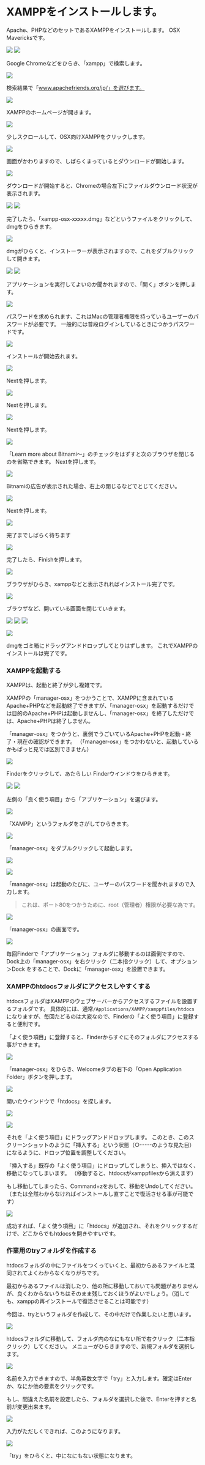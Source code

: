 # XAMPPをインストールします。

Apache、PHPなどのセットであるXAMPPをインストールします。
OSX Mavericksです。

![](2014-08-09_6.40.39.jpg)
![](2014-08-09_6.40.44.jpg)

Google Chromeなどをひらき、「xampp」で検索します。

![](2014-08-09_6.40.49.jpg)

検索結果で「www.apachefriends.org/jp/」を選びます。

![](2014-08-09_6.40.54.jpg)

XAMPPのホームページが開きます。

![](2014-08-09_6.41.00.jpg)

少しスクロールして、OSX向けXAMPPをクリックします。

![](2014-08-09_6.41.04.jpg)

画面がかわりますので、しばらくまっているとダウンロードが開始します。

![](2014-08-09_6.41.15.jpg)

ダウンロードが開始すると、Chromeの場合左下にファイルダウンロード状況が表示されます。

![](2014-08-09_6.41.27.jpg)
![](2014-08-09_6.41.29.jpg)

完了したら、「xampp-osx-xxxxx.dmg」などというファイルをクリックして、dmgをひらきます。

![](2014-08-09_6.41.35.jpg)

dmgがひらくと、インストーラーが表示されますので、これをダブルクリックして開きます。

![](2014-08-09_6.41.39.jpg)
![](2014-08-09_6.41.44.jpg)

アプリケーションを実行してよいのか聞かれますので、「開く」ボタンを押します。

![](2014-08-09_6.41.48.jpg)

パスワードを求められます、これはMacの管理者権限を持っているユーザーのパスワードが必要です。
一般的には普段ログインしているときにつかうパスワードです。

![](2014-08-09_6.42.19.jpg)

インストールが開始去れます。

![](2014-08-09_6.42.22.jpg)

Nextを押します。

![](2014-08-09_6.42.25.jpg)

Nextを押します。

![](2014-08-09_6.42.28.jpg)

Nextを押します。

![](2014-08-09_6.42.33.jpg)

「Learn more about Bitnami〜」のチェックをはずすと次のブラウザを閉じるのを省略できます。
Nextを押します。

![](2014-08-09_6.42.39.jpg)

Bitnamiの広告が表示された場合、右上の閉じるなどでとじてください。

![](2014-08-09_6.42.44.jpg)

Nextを押します。

![](2014-08-09_6.42.48.jpg)

完了までしばらく待ちます

![](2014-08-09_6.44.55.jpg)

完了したら、Finishを押します。

![](2014-08-09_6.45.00.jpg)

ブラウザがひらき、xamppなどと表示されればインストール完了です。

![](2014-08-09_6.45.09.jpg)

ブラウザなど、開いている画面を閉じていきます。

![](2014-08-09_6.45.25.jpg)
![](2014-08-09_6.45.36.jpg)
![](2014-08-09_6.45.53.jpg)


![](2014-08-09_6.46.07.jpg)

dmgをゴミ箱にドラッグアンドドロップしてとりはずします。
これでXAMPPのインストールは完了です。


### XAMPPを起動する

XAMPPは、起動と終了が少し複雑です。

XAMPPの「manager-osx」をつかうことで、XAMPPに含まれているApache+PHPなどを起動終了できますが、「manager-osx」を起動するだけでは目的のApache+PHPは起動しませんし、「manager-osx」を終了しただけでは、Apache+PHPは終了しません。

「manager-osx」をつかうと、裏側でうごいているApache+PHPを起動・終了・現在の確認ができます。
（「manager-osx」をつかわないと、起動しているかもぱっと見では区別できません）


![](2014-08-09_6.46.17.jpg)

Finderをクリックして、あたらしい Finderウインドウをひらきます。

![](2014-08-09_6.46.22.jpg)
![](2014-08-09_6.46.31.jpg)

左側の「良く使う項目」から「アプリケーション」を選びます。

![](2014-08-09_6.46.37.jpg)

「XAMPP」というフォルダをさがしてひらきます。

![](2014-08-09_6.46.39.jpg)

「manager-osx」をダブルクリックして起動します。

![](2014-08-09_6.46.42.jpg)

![](2014-08-09_6.47.04.jpg)

「manager-osx」は起動のたびに、ユーザーのパスワードを聞かれますので入力します。

> これは、ポート80をつかうために、root（管理者）権限が必要な為です。

![](2014-08-09_6.47.15.jpg)

「manager-osx」の画面です。

![](2014-08-09_6.47.26.jpg)

毎回Finderで「アプリケーション」フォルダに移動するのは面倒ですので、Dock上の「manager-osx」を右クリック（二本指クリック）して、オプション＞Dock をすることで、Dockに「manager-osx」を設置できます。

### XAMPPのhtdocsフォルダにアクセスしやすくする

htdocsフォルダはXAMPPのウェブサーバーからアクセスするファイルを設置するフォルダです。
具体的には、通常`/Applications/XAMPP/xamppfiles/htdocs`になりますが、毎回たどるのは大変なので、Finderの「よく使う項目」に登録すると便利です。

「よく使う項目」に登録すると、Finderからすぐにそのフォルダにアクセスする事ができます。

![](2014-08-09_6.47.15.jpg)

「manager-osx」をひらき、Welcomeタブの右下の「Open Application Folder」ボタンを押します。

![](2014-08-09_6.47.54.jpg)

開いたウインドウで「htdocs」を探します。

![](2014-08-09_6.48.03.jpg)



![](2014-08-09_6.48.05.jpg)

それを「よく使う項目」にドラッグアンドドロップします。
このとき、このスクリーンショットのように「挿入する」という状態（○-----のような見た目）になるように、ドロップ位置を調整してください。

「挿入する」既存の「よく使う項目」にドロップしてしまうと、挿入ではなく、移動になってしまいます。
（移動すると、htdocsがxamppfilesから消えます）

もし移動してしまったら、Command+zをおして、移動をUndoしてください。
（または全然わからなければインストールし直すことで復活させる事が可能です）

![](2014-08-09_6.48.11.jpg)

成功すれば、「よく使う項目」に「htdocs」が追加され、それをクリックするだけで、どこからでもhtdocsを開きやすいです。

### 作業用のtryフォルダを作成する

htdocsフォルダの中にファイルをつくっていくと、最初からあるファイルと混同されてよくわからなくなりがちです。

最初からあるファイルは消したり、他の所に移動しておいても問題がありませんが、良くわからないうちはそのまま残しておくほうがよいでしょう。（消しても、xamppの再インストールで復活させることは可能です）

今回は、tryというフォルダを作成して、その中だけで作業したいと思います。

![](2014-08-09_6.48.15.jpg)

htdocsフォルダに移動して、フォルダ内のなにもない所で右クリック（二本指クリック）してください。
メニューがひらきますので、新規フォルダを選択します。

![](2014-08-09_6.48.22.jpg)

名前を入力できますので、半角英数文字で「try」と入力します。確定はEnterか、なにか他の要素をクリックです。

もし、間違えた名前を設定したら、フォルダを選択した後で、Enterを押すと名前が変更出来ます。

![](2014-08-09_6.48.26.jpg)

入力がただしくできれば、このようになります。

![](2014-08-09_6.48.29.jpg)

「try」をひらくと、中になにもない状態になります。


